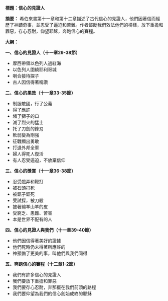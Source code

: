 **標題：信心的見證人**

**摘要：**
希伯來書第十一章和第十二章描述了古代信心的見證人，他們因著信而經歷了神蹟奇事，並忍受了逼迫和苦難。作者鼓勵我們效法他們的榜樣，放下重擔和罪惡，存心忍耐，仰望耶穌，奔跑信心的賽程。

**大綱：**

**一、信心的見證人（十一章29-38節）**
* 摩西帶領以色列人過紅海
* 以色列人圍繞耶利哥城
* 喇合接待探子
* 古人因信得著稱讚

**二、信心的果效（十一章33-35節）**
* 制服敵國，行了公義
* 得了應許
* 堵了獅子的口
* 滅了烈火的猛士
* 托了刀劍的鋒刃
* 軟弱變為剛強
* 征戰顯出勇敢
* 打退外邦全軍
* 婦人得死人復活
* 有人忍受逼迫，不放棄信仰

**三、信心的獎賞（十一章36-38節）**
* 忍受戲弄和鞭打
* 被石頭打死
* 被鋸子鋸死
* 受試探，被刀殺
* 披著綿羊山羊的皮
* 受窮乏、患難、苦害
* 本是世界不配有的人

**四、信心的見證人與我們（十一章39-40節）**
* 他們因信得著美好的證據
* 他們死時仍未得著所應許的
* 神預備了更美的事，叫他們與我們同得

**五、奔跑信心的賽程（十二章1-2節）**
* 我們有許多信心的見證人
* 我們要放下重擔和罪惡
* 我們要存心忍耐，奔那擺在我們前頭的路程
* 我們要仰望為我們的信心創始成終的耶穌